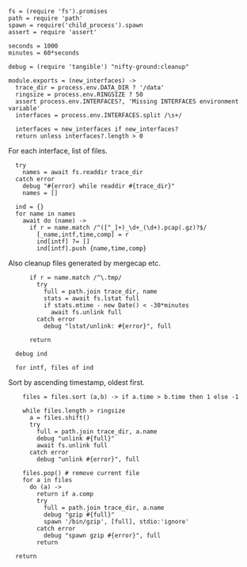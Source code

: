     fs = (require 'fs').promises
    path = require 'path'
    spawn = require('child_process').spawn
    assert = require 'assert'

    seconds = 1000
    minutes = 60*seconds

    debug = (require 'tangible') "nifty-ground:cleanup"

    module.exports = (new_interfaces) ->
      trace_dir = process.env.DATA_DIR ? '/data'
      ringsize = process.env.RINGSIZE ? 50
      assert process.env.INTERFACES?, 'Missing INTERFACES environment variable'
      interfaces = process.env.INTERFACES.split /\s+/

      interfaces = new_interfaces if new_interfaces?
      return unless interfaces?.length > 0

For each interface, list of files.

      try
        names = await fs.readdir trace_dir
      catch error
        debug "#{error} while readdir #{trace_dir}"
        names = []

      ind = {}
      for name in names
        await do (name) ->
          if r = name.match /^([^_]+)_\d+_(\d+).pcap(.gz)?$/
            [_name,intf,time,comp] = r
            ind[intf] ?= []
            ind[intf].push {name,time,comp}

Also cleanup files generated by mergecap etc.

          if r = name.match /^\.tmp/
            try
              full = path.join trace_dir, name
              stats = await fs.lstat full
              if stats.mtime - new Date() < -30*minutes
                await fs.unlink full
            catch error
              debug "lstat/unlink: #{error}", full

          return

      debug ind

      for intf, files of ind

Sort by ascending timestamp, oldest first.

        files = files.sort (a,b) -> if a.time > b.time then 1 else -1

        while files.length > ringsize
          a = files.shift()
          try
            full = path.join trace_dir, a.name
            debug "unlink #{full}"
            await fs.unlink full
          catch error
            debug "unlink #{error}", full

        files.pop() # remove current file
        for a in files
          do (a) ->
            return if a.comp
            try
              full = path.join trace_dir, a.name
              debug "gzip #{full}"
              spawn '/bin/gzip', [full], stdio:'ignore'
            catch error
              debug "spawn gzip #{error}", full
            return

      return

